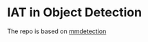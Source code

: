 # IAT in Object Detection

The repo is based on [mmdetection](https://github.com/open-mmlab/mmdetection)

